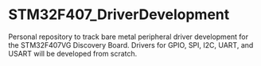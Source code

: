 # STM32F407_DriverDevelopment
Personal repository to track bare metal peripheral driver development for the STM32F407VG Discovery Board. Drivers for GPIO, SPI, I2C, UART, and USART will be developed from scratch.
